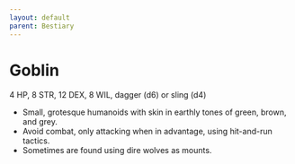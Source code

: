 ```yaml
---
layout: default
parent: Bestiary
---
```


# Goblin

4 HP, 8 STR, 12 DEX, 8 WIL, dagger (d6) or sling (d4)

- Small, grotesque humanoids with skin in earthly tones of green, brown, and grey.
- Avoid combat, only attacking when in advantage, using hit-and-run tactics.
- Sometimes are found using dire wolves as mounts.
